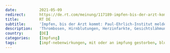 ```yaml
---
date:          2021-05-09
redirect:      https://de.rt.com/meinung/117189-impfen-bis-der-arzt-kommt-paul-ehrlich-institut-meldet-hunderte-todesfaelle/
title:         RT DE
subtitle:      'Impfen, bis der Arzt kommt: Paul-Ehrlich-Institut meldet Hunderte Todesfälle'
description:   'Thrombosen, Hirnblutungen, Herzinfarkte, Gesichtslähmungen und mehr: Das Paul-Ehrlich-Institut meldet fast 5.000 Verdachtsfälle auf schwere Nebenwirkungen und 524 Tote nach COVID-19-Impfungen. Brisante Gefahren mit unbekannten Langzeitfolgen verschweigt es weiterhin.'
country:       [DE]
categories:    [Impfung]
tags:          [impf-nebenwirkungen, mit oder an impfung gestorben, blutgerinnungsstörungen, pei]
---
```

